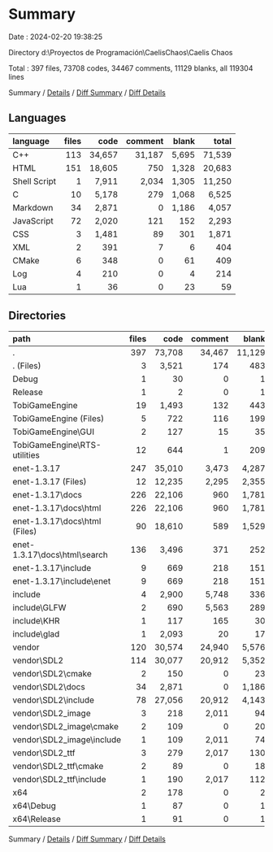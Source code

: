 # Summary

Date : 2024-02-20 19:38:25

Directory d:\\Proyectos de Programación\\CaelisChaos\\Caelis Chaos

Total : 397 files,  73708 codes, 34467 comments, 11129 blanks, all 119304 lines

Summary / [Details](details.md) / [Diff Summary](diff.md) / [Diff Details](diff-details.md)

## Languages
| language | files | code | comment | blank | total |
| :--- | ---: | ---: | ---: | ---: | ---: |
| C++ | 113 | 34,657 | 31,187 | 5,695 | 71,539 |
| HTML | 151 | 18,605 | 750 | 1,328 | 20,683 |
| Shell Script | 1 | 7,911 | 2,034 | 1,305 | 11,250 |
| C | 10 | 5,178 | 279 | 1,068 | 6,525 |
| Markdown | 34 | 2,871 | 0 | 1,186 | 4,057 |
| JavaScript | 72 | 2,020 | 121 | 152 | 2,293 |
| CSS | 3 | 1,481 | 89 | 301 | 1,871 |
| XML | 2 | 391 | 7 | 6 | 404 |
| CMake | 6 | 348 | 0 | 61 | 409 |
| Log | 4 | 210 | 0 | 4 | 214 |
| Lua | 1 | 36 | 0 | 23 | 59 |

## Directories
| path | files | code | comment | blank | total |
| :--- | ---: | ---: | ---: | ---: | ---: |
| . | 397 | 73,708 | 34,467 | 11,129 | 119,304 |
| . (Files) | 3 | 3,521 | 174 | 483 | 4,178 |
| Debug | 1 | 30 | 0 | 1 | 31 |
| Release | 1 | 2 | 0 | 1 | 3 |
| TobiGameEngine | 19 | 1,493 | 132 | 443 | 2,068 |
| TobiGameEngine (Files) | 5 | 722 | 116 | 199 | 1,037 |
| TobiGameEngine\\GUI | 2 | 127 | 15 | 35 | 177 |
| TobiGameEngine\\RTS-utilities | 12 | 644 | 1 | 209 | 854 |
| enet-1.3.17 | 247 | 35,010 | 3,473 | 4,287 | 42,770 |
| enet-1.3.17 (Files) | 12 | 12,235 | 2,295 | 2,355 | 16,885 |
| enet-1.3.17\\docs | 226 | 22,106 | 960 | 1,781 | 24,847 |
| enet-1.3.17\\docs\\html | 226 | 22,106 | 960 | 1,781 | 24,847 |
| enet-1.3.17\\docs\\html (Files) | 90 | 18,610 | 589 | 1,529 | 20,728 |
| enet-1.3.17\\docs\\html\\search | 136 | 3,496 | 371 | 252 | 4,119 |
| enet-1.3.17\\include | 9 | 669 | 218 | 151 | 1,038 |
| enet-1.3.17\\include\\enet | 9 | 669 | 218 | 151 | 1,038 |
| include | 4 | 2,900 | 5,748 | 336 | 8,984 |
| include\\GLFW | 2 | 690 | 5,563 | 289 | 6,542 |
| include\\KHR | 1 | 117 | 165 | 30 | 312 |
| include\\glad | 1 | 2,093 | 20 | 17 | 2,130 |
| vendor | 120 | 30,574 | 24,940 | 5,576 | 61,090 |
| vendor\\SDL2 | 114 | 30,077 | 20,912 | 5,352 | 56,341 |
| vendor\\SDL2\\cmake | 2 | 150 | 0 | 23 | 173 |
| vendor\\SDL2\\docs | 34 | 2,871 | 0 | 1,186 | 4,057 |
| vendor\\SDL2\\include | 78 | 27,056 | 20,912 | 4,143 | 52,111 |
| vendor\\SDL2_image | 3 | 218 | 2,011 | 94 | 2,323 |
| vendor\\SDL2_image\\cmake | 2 | 109 | 0 | 20 | 129 |
| vendor\\SDL2_image\\include | 1 | 109 | 2,011 | 74 | 2,194 |
| vendor\\SDL2_ttf | 3 | 279 | 2,017 | 130 | 2,426 |
| vendor\\SDL2_ttf\\cmake | 2 | 89 | 0 | 18 | 107 |
| vendor\\SDL2_ttf\\include | 1 | 190 | 2,017 | 112 | 2,319 |
| x64 | 2 | 178 | 0 | 2 | 180 |
| x64\\Debug | 1 | 87 | 0 | 1 | 88 |
| x64\\Release | 1 | 91 | 0 | 1 | 92 |

Summary / [Details](details.md) / [Diff Summary](diff.md) / [Diff Details](diff-details.md)